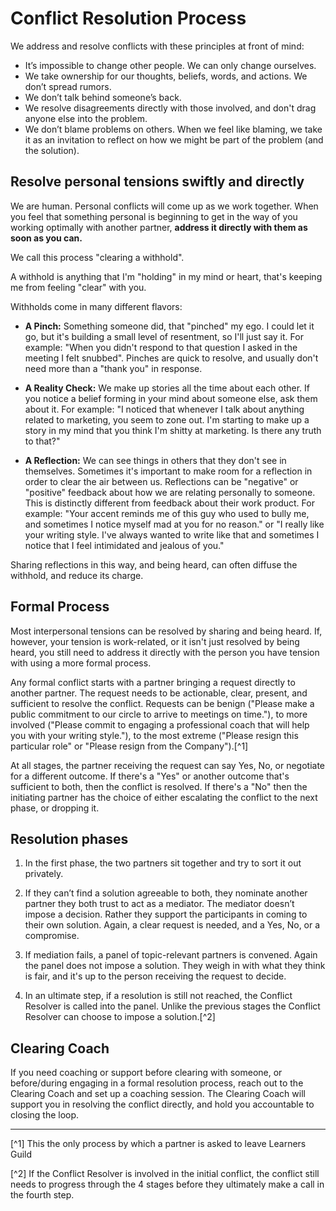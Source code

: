 # Conflict Resolution Process

We address and resolve conflicts with these principles at front of mind:

* It’s impossible to change other people. We can only change ourselves.
* We take ownership for our thoughts, beliefs, words, and actions. We don’t spread rumors.
* We don’t talk behind someone’s back.
* We resolve disagreements directly with those involved, and don't drag anyone else into the problem.
* We don’t blame problems on others. When we feel like blaming, we take it as an invitation to reflect on how we might be part of the problem (and the solution).

## Resolve personal tensions swiftly and directly

We are human. Personal conflicts will come up as we work together. When you feel that something personal is beginning to get in the way of you working optimally with another partner, **address it directly with them as soon as you can.**

We call this process "clearing a withhold".

A withhold is anything that I'm "holding" in my mind or heart, that's keeping me from feeling "clear" with you.

Withholds come in many different flavors:

* **A Pinch:** Something someone did, that "pinched" my ego. I could let it go, but it's building a small level of resentment, so I'll just say it. For example: "When you didn't respond to that question I asked in the meeting I felt snubbed". Pinches are quick to resolve, and usually don't need more than a "thank you" in response.

* **A Reality Check:** We make up stories all the time about each other. If you notice a belief forming in your mind about someone else, ask them about it. For example: "I noticed that whenever I talk about anything related to marketing, you seem to zone out. I'm starting to make up a story in my mind that you think I'm shitty at marketing. Is there any truth to that?"

* **A Reflection:** We can see things in others that they don't see in themselves. Sometimes it's important to make room for a reflection in order to clear the air between us. Reflections can be "negative" or "positive" feedback about how we are relating personally to someone. This is distinctly different from feedback about their work product. For example: "Your accent reminds me of this guy who used to bully me, and sometimes I notice myself mad at you for no reason." or "I really like your writing style. I've always wanted to write like that and sometimes I notice that I feel intimidated and jealous of you."

Sharing reflections in this way, and being heard, can often diffuse the withhold, and reduce its charge.

## Formal Process

Most interpersonal tensions can be resolved by sharing and being heard. If, however, your tension is work-related, or it isn't just resolved by being heard, you still need to address it directly with the person you have tension with using a more formal process.  

Any formal conflict starts with a partner bringing a request directly to another partner. The request needs to be actionable, clear, present, and sufficient to resolve the conflict. Requests can be benign ("Please make a public commitment to our circle to arrive to meetings on time."), to more involved ("Please commit to engaging a professional coach that will help you with your writing style."), to the most extreme ("Please resign this particular role" or "Please resign from the Company").[^1]

At all stages, the partner receiving the request can say Yes, No, or negotiate for a different outcome. If there's a "Yes" or another outcome that's sufficient to both, then the conflict is resolved. If there's a "No" then the initiating partner has the choice of either escalating the conflict to the next phase, or dropping it.

## Resolution phases

1. In the first phase, the two partners sit together and try to sort it out privately.

2. If they can’t find a solution agreeable to both, they nominate another partner they both trust to act as a mediator. The mediator doesn’t impose a decision. Rather they support the participants in coming to their own solution. Again, a clear request is needed, and a Yes, No, or a compromise.

3. If mediation fails, a panel of topic-relevant partners is convened. Again the panel does not impose a solution. They weigh in with what they think is fair, and it's up to the person receiving the request to decide.

4. In an ultimate step, if a resolution is still not reached, the Conflict Resolver is called into the panel. Unlike the previous stages the Conflict Resolver can choose to impose a solution.[^2]

## Clearing Coach

If you need coaching or support before clearing with someone, or before/during engaging in a formal resolution process, reach out to the Clearing Coach and set up a coaching session. The Clearing Coach will support you in resolving the conflict directly, and hold you accountable to closing the loop. 

---
[^1] This the only process by which a partner is asked to leave Learners Guild

[^2] If the Conflict Resolver is involved in the initial conflict, the conflict still needs to progress through the 4 stages before they ultimately make a call in the fourth step.
